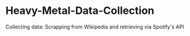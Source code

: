 # Heavy-Metal-Data-Collection
Collecting data: Scrapping from Wikipedia and retrieving via Spotify's API

